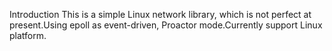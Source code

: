 Introduction
This is a simple Linux network library, which is not perfect at present.Using epoll as event-driven, Proactor mode.Currently support Linux platform.
